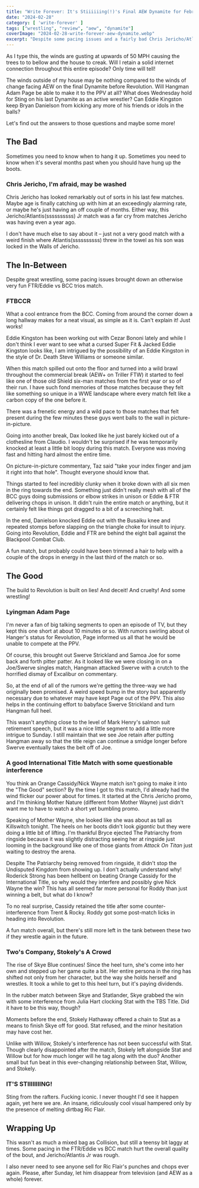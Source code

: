 ```yaml
---
title: "Write Forever: It's Stiiiiiing(!)'s Final AEW Dynamite for February 28"
date: "2024-02-28"
category: [ 'write-forever' ]
tags: ["wrestling", "review", "aew", "dynamite"]
coverImage: "2024-02-28-write-forever-aew-dynamite.webp"
excerpt: "Despite some pacing issues and a fairly bad Chris Jericho/Atlantis Jr match, the final Dynamite before Revolution delivered some decent final build."
---
```


As I type this, the winds are gusting at upwards of 50 MPH causing the trees to to bellow and the house to creak. Will I retain a solid internet connection throughout this entire episode? Only time will tell!

The winds outside of my house may be nothing compared to the winds of change facing AEW on the final Dynamite before Revolution. Will Hangman Adam Page be able to make it to the PPV at all? What does Wednesday hold for Sting on his last Dynamite as an active wrestler? Can Eddie Kingston keep Bryan Danielson from kicking any more of his friends or idols in the balls?

Let's find out the answers to those questions and maybe some more!

## The Bad

Sometimes you need to know when to hang it up. Sometimes you need to know when it's several months past when you should have hung up the boots.

### Chris Jericho, I'm afraid, may be washed

Chris Jericho has looked remarkably out of sorts in his last few matches. Maybe age is finally catching up with him at an exceedingly alarming rate, or maybe he's just having an off couple of months. Either way, this Jericho/Atlantis(ssssssssss) Jr match was a far cry from matches Jericho was having even a year ago.

I don't have much else to say about it – just not a very good match with a weird finish where Atlantis(ssssssssss) threw in the towel as his son was locked in the Walls of Jericho.

## The In-Between

Despite great wrestling, some pacing issues brought down an otherwise very fun FTR/Eddie vs BCC trios match.

### FTBCCR

What a cool entrance from the BCC. Coming from around the corner down a long hallway makes for a neat visual, as simple as it is. Can't explain it! Just works!

Eddie Kingston has been working out with Cezar Bononi lately and while I don't think I ever want to see what a cursed Super Fit & Jacked Eddie Kingston looks like, I am intrigued by the possibility of an Eddie Kingston in the style of Dr. Death Steve Williams or someone similar. 

When this match spilled out onto the floor and turned into a wild brawl throughout the commercial break (AEW+ on Triller FTW) it started to feel like one of those old Shield six-man matches from the first year or so of their run. I have such fond memories of those matches because they felt like something so unique in a WWE landscape where every match felt like a carbon copy of the one before it.

There was a frenetic energy and a wild pace to those matches that felt present during the few minutes these guys went balls to the wall in picture-in-picture.

Going into another break, Dax looked like he just barely kicked out of a clothesline from Claudio. I wouldn't be surprised if he was temporarily knocked at least a little bit loopy during this match. Everyone was moving fast and hitting hard almost the entire time.

On picture-in-picture commentary, Taz said "take your index finger and jam it right into that hole". Thought everyone should know that.

Things started to feel incredibly clunky when it broke down with all six men in the ring towards the end. Something just didn't really mesh with all of the BCC guys doing submissions or elbow strikes in unison or Eddie & FTR delivering chops in unison. It didn't ruin the entire match or anything, but it certainly felt like things got dragged to a bit of a screeching halt.

In the end, Danielson knocked Eddie out with the Busaiku knee and repeated stomps before slapping on the triangle choke for insult to injury. Going into Revolution, Eddie and FTR are behind the eight ball against the Blackpool Combat Club.

A fun match, but probably could have been trimmed a hair to help with a couple of the drops in energy in the last third of the match or so.

## The Good

The build to Revolution is built on lies! And deceit! And cruelty! And some wrestling!

### Lyingman Adam Page

I'm never a fan of big talking segments to open an episode of TV, but they kept this one short at about 10 minutes or so. With rumors swirling about ol Hanger's status for Revolution, Page informed us all that he would be unable to compete at the PPV.

Of course, this brought out Swerve Strickland and Samoa Joe for some back and forth pitter patter. As it looked like we were closing in on a Joe/Swerve singles match, Hangman attacked Swerve with a crutch to the horrified dismay of Excalibur on commentary.

So, at the end of all of the rumors we're getting the three-way we had originally been promised. A weird speed bump in the story but apparently necessary due to whatever may have kept Page out of the PPV. This also helps in the continuing effort to babyface Swerve Strickland and turn Hangman full heel.

This wasn't anything close to the level of Mark Henry's salmon suit retirement speech, but it was a nice little segment to add a little more intrigue to Sunday. I still maintain that we see Joe retain after putting Hangman away so that the title reign can continue a smidge longer before Swerve eventually takes the belt off of Joe.

### A good International Title Match with some questionable interference

You think an Orange Cassidy/Nick Wayne match isn't going to make it into the "The Good" section? By the time I got to this match, I'd already had the wind flicker our power about for times. It started at the Chris Jericho promo, and I'm thinking Mother Nature (different from Mother Wayne) just didn't want me to have to watch a short yet bumbling promo.

Speaking of Mother Wayne, she looked like she was about as tall as Killswitch tonight. The heels on her boots didn't look _gigantic_ but they were doing a little bit of lifting. I'm thankful Bryce ejected The Patriarchy from ringside because it was slightly distracting seeing her at ringside just looming in the background like one of those giants from _Attack On Titan_ just waiting to destroy the arena.

Despite The Patriarchy being removed from ringside, it didn't stop the Undisputed Kingdom from showing up. I don't actually understand why! Roderick Strong has been hellbent on beating Orange Cassidy for the International Title, so why would they interfere and possibly give Nick Wayne the win? This has all seemed far more personal for Roddy than just winning a belt, but what do I know?

To no real surprise, Cassidy retained the title after some counter-interference from Trent & Rocky. Roddy got some post-match licks in heading into Revolution.

A fun match overall, but there's still more left in the tank between these two if they wrestle again in the future.

### Two's Company, Stokely's A Crowd

The rise of Skye Blue continues! Since the heel turn, she's come into her own and stepped up her game quite a bit. Her entire persona in the ring has shifted not only from her character, but the way she holds herself and wrestles. It took a while to get to this heel turn, but it's paying dividends.

In the rubber match between Skye and Statlander, Skye grabbed the win with some interference from Julia Hart clocking Stat with the TBS Title. Did it have to be this way, though?

Moments before the end, Stokely Hathaway offered a chain to Stat as a means to finish Skye off for good. Stat refused, and the minor hesitation may have cost her.

Unlike with Willow, Stokely's interference has not been successful with Stat. Though clearly disappointed after the match, Stokely left alongside Stat and Willow but for how much longer will he tag along with the duo? Another small but fun beat in this ever-changing relationship between Stat, Willow, and Stokely.

### IT'S STIIIIIIIING!

Sting from the rafters. Fucking iconic. I never thought I'd see it happen again, yet here we are. An insane, ridiculously cool visual hampered only by the presence of melting dirtbag Ric Flair.

## Wrapping Up

This wasn't as much a mixed bag as Collision, but still a teensy bit laggy at times. Some pacing in the FTR/Eddie vs BCC match hurt the overall quality of the bout, and Jericho/Atlantis Jr was rough.

I also never need to see anyone sell for Ric Flair's punches and chops ever again. Please, after Sunday, let him disappear from television (and AEW as a whole) forever.